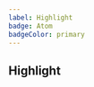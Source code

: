 ```yaml
---
label: Highlight
badge: Atom
badgeColor: primary
---
```


## Highlight

<ComponentMeta name="NHighlight" />

<ComponentDemo name="Highlight" />
